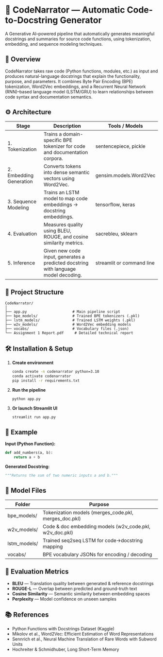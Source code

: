 # 🧠 CodeNarrator — Automatic Code-to-Docstring Generator

A Generative AI–powered pipeline that automatically generates meaningful docstrings and summaries for source code functions, using tokenization, embedding, and sequence modeling techniques.

## 🚀 Overview

CodeNarrator takes raw code (Python functions, modules, etc.) as input and produces natural-language docstrings that explain the functionality, purpose, and parameters. It combines Byte Pair Encoding (BPE) tokenization, Word2Vec embeddings, and a Recurrent Neural Network (RNN)–based language model (LSTM/GRU) to learn relationships between code syntax and documentation semantics.

## ⚙️ Architecture

| Stage                | Description                                                                                      | Tools / Models                     |
|----------------------|--------------------------------------------------------------------------------------------------|------------------------------------|
| 1. Tokenization      | Trains a domain-specific BPE tokenizer for code and documentation corpora.                     | sentencepiece, pickle              |
| 2. Embedding Generation | Converts tokens into dense semantic vectors using Word2Vec.                                   | gensim.models.Word2Vec            |
| 3. Sequence Modeling | Trains an LSTM model to map code embeddings → docstring embeddings.                             | tensorflow, keras                  |
| 4. Evaluation        | Measures quality using BLEU, ROUGE, and cosine similarity metrics.                              | sacrebleu, sklearn                 |
| 5. Inference         | Given new code input, generates a predicted docstring with language model decoding.            | streamlit or command line          |

## 🧩 Project Structure

```
CodeNarrator/
│
├── app.py                     # Main pipeline script
├── bpe_models/                # Trained BPE tokenizers (.pkl)
├── lstm_models/               # Trained LSTM weights (.pkl)
├── w2v_models/                # Word2Vec embedding models
├── vocabs/                    # Vocabulary files (.json)
└── Assignment 1 Report.pdf     # Detailed technical report
```

## 🛠️ Installation & Setup

1. **Create environment**
   ```bash
   conda create -n codenarrator python=3.10
   conda activate codenarrator
   pip install -r requirements.txt
   ```

2. **Run the pipeline**
   ```bash
   python app.py
   ```

3. **Or launch Streamlit UI**
   ```bash
   streamlit run app.py
   ```

## 🧾 Example

**Input (Python Function):**
```python
def add_numbers(a, b):
    return a + b
```

**Generated Docstring:**
```python
"""Returns the sum of two numeric inputs a and b."""
```

## 🧮 Model Files

| Folder           | Purpose                                                               |
|------------------|-----------------------------------------------------------------------|
| bpe_models/      | Tokenization models (merges_code.pkl, merges_doc.pkl)                |
| w2v_models/      | Code & doc embedding models (w2v_code.pkl, w2v_doc.pkl)             |
| lstm_models/     | Trained seq2seq LSTM for code→docstring mapping                      |
| vocabs/          | BPE vocabulary JSONs for encoding / decoding                          |

## 🧠 Evaluation Metrics

- **BLEU** — Translation quality between generated & reference docstrings
- **ROUGE-L** — Overlap between predicted and ground-truth text
- **Cosine Similarity** — Semantic similarity between embedding spaces
- **Perplexity** — Model confidence on unseen samples


## 📚 References

- Python Functions with Docstrings Dataset (Kaggle)
- Mikolov et al., Word2Vec: Efficient Estimation of Word Representations
- Sennrich et al., Neural Machine Translation of Rare Words with Subword Units
- Hochreiter & Schmidhuber, Long Short-Term Memory

